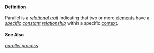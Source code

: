 #### Definition

Parallel is a *[relational trait](https://github.com/gcassel/Modular-Organization-Terminology/blob/master/compound-terms/relational-trait.md)* indicating that two or more [elements](https://github.com/gcassel/Modular-Organization-Terminology/blob/master/terms/element.md) have a *[specific](https://github.com/gcassel/Modular-Organization-Terminology/blob/master/terms/specific.md) [constant](https://github.com/gcassel/Modular-Organization-Terminology/blob/master/terms/constant.md) [relationship](https://github.com/gcassel/Modular-Organization-Terminology/blob/master/terms/relate.md)* within a specific [context](https://github.com/gcassel/Modular-Organization-Terminology/blob/master/terms/context.md). 

#### See Also

*[parallel process](https://github.com/gcassel/Modular-Organization-Terminology/blob/master/compound-terms/parallel-process.md)*
